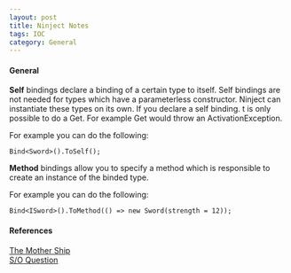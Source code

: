 ```yaml
---
layout: post
title: Ninject Notes
tags: IOC
category: General
---
```


#### General ####

**Self** bindings declare a binding of a certain type to itself. Self bindings are not needed for types which have a parameterless constructor. Ninject can instantiate these types on its own. If you declare a self binding.  t is only possible to do a Get<Sword>. For example Get<ISword> would throw an ActivationException.

For example you can do the following:

~~~
Bind<Sword>().ToSelf(); 
~~~

**Method** bindings allow you to specify a method which is responsible to create an instance of the binded type. 

For example you can do the following: 

~~~
Bind<ISword>().ToMethod(() => new Sword(strength = 12)); 
~~~

#### References #### 

[The Mother Ship](http://www.ninject.org/)  
[S/O Question](http://stackoverflow.com/questions/11218830/ninject-basics-with-example-please)  
